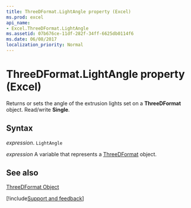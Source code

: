 ```yaml
---
title: ThreeDFormat.LightAngle property (Excel)
ms.prod: excel
api_name:
- Excel.ThreeDFormat.LightAngle
ms.assetid: 07b676ce-11df-282f-34ff-6625db0114f6
ms.date: 06/08/2017
localization_priority: Normal
---
```



# ThreeDFormat.LightAngle property (Excel)

Returns or sets the angle of the extrusion lights set on a  **ThreeDFormat** object. Read/write **Single**.


## Syntax

_expression_. `LightAngle`

_expression_ A variable that represents a [ThreeDFormat](./Excel.ThreeDFormat.md) object.


## See also


[ThreeDFormat Object](Excel.ThreeDFormat.md)

[!include[Support and feedback](~/includes/feedback-boilerplate.md)]